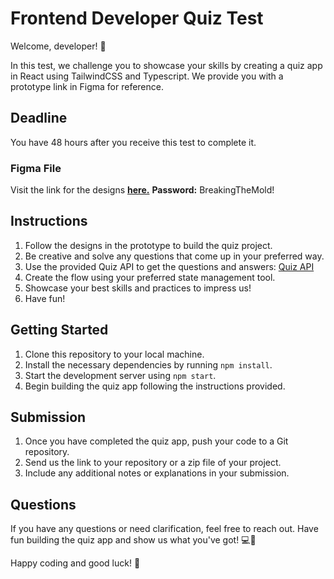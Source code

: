# Frontend Developer Quiz Test

Welcome, developer! 🚀

In this test, we challenge you to showcase your skills by creating a quiz app in React using TailwindCSS and Typescript. We provide you with a prototype link in Figma for reference.

## Deadline

You have 48 hours after you receive this test to complete it.

### Figma File

Visit the link for the designs **[here.](https://www.figma.com/design/uNM9KUVj7PSZWXYO0JPzhS/Quizz?node-id=0-62&t=5dzSoTfK3dQHf8ep-1)**
**Password:** BreakingTheMold!

## Instructions

1. Follow the designs in the prototype to build the quiz project.
2. Be creative and solve any questions that come up in your preferred way.
3. Use the provided Quiz API to get the questions and answers: [Quiz API](https://quizapi.io/predefined-quizzes/javascript-essentials-everybody-should-know)
4. Create the flow using your preferred state management tool.
5. Showcase your best skills and practices to impress us!
6. Have fun!

## Getting Started

1. Clone this repository to your local machine.
2. Install the necessary dependencies by running `npm install`.
3. Start the development server using `npm start`.
4. Begin building the quiz app following the instructions provided.

## Submission

1. Once you have completed the quiz app, push your code to a Git repository.
2. Send us the link to your repository or a zip file of your project.
3. Include any additional notes or explanations in your submission.

## Questions

If you have any questions or need clarification, feel free to reach out. Have fun building the quiz app and show us what you've got! 💻🎉

Happy coding and good luck! 🌟
